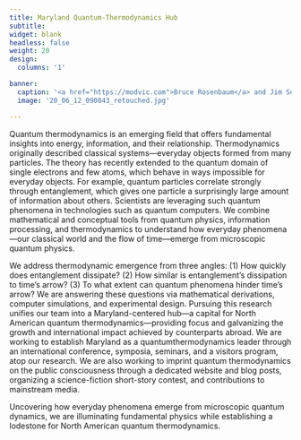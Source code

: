 ```yaml
---
title: Maryland Quantum-Thermodynamics Hub
subtitle:
widget: blank
headless: false
weight: 20
design:
  columns: '1'

banner:
  caption: '<a href="https://modvic.com">Bruce Rosenbaum</a> and Jim Su'
  image: '20_06_12_090843_retouched.jpg'

---
```


Quantum thermodynamics is an emerging field that offers fundamental insights into energy, information, and their relationship. Thermodynamics originally described classical systems—everyday objects formed from many particles. The theory has recently extended to the quantum domain of single electrons and few atoms, which behave in ways impossible for everyday objects. For example, quantum particles correlate strongly through entanglement, which gives one particle a surprisingly large amount of information about others. Scientists are leveraging such quantum phenomena in technologies such as quantum computers. We combine mathematical and conceptual tools from quantum physics, information processing, and thermodynamics to understand how everyday phenomena—our classical world and the flow of time—emerge from microscopic quantum physics.

We address thermodynamic emergence from three angles: (1) How quickly does entanglement dissipate? (2) How similar is entanglement’s dissipation to time’s arrow? (3) To what extent can quantum phenomena hinder time’s arrow? We are answering these questions via mathematical derivations, computer simulations, and experimental design.
Pursuing this research unifies our team into a Maryland-centered hub—a capital for North American quantum thermodynamics—providing focus and galvanizing the growth and international impact achieved by counterparts abroad. We are working to establish Maryland as a quantumthermodynamics leader through an international conference, symposia, seminars, and a visitors program, atop our research. We are also working to imprint quantum thermodynamics on the public consciousness through a dedicated website and blog posts, organizing a science-fiction short-story contest, and contributions to mainstream media.

Uncovering how everyday phenomena emerge from microscopic quantum dynamics, we are illuminating fundamental physics while establishing a lodestone for North American quantum thermodynamics.
